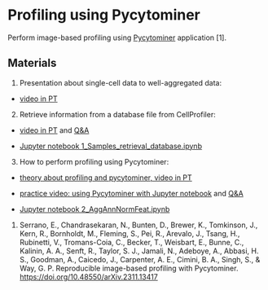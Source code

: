 # Profiling using Pycytominer

Perform image-based profiling using [Pycytominer](https://github.com/cytomining/pycytominer/tree/main) application [1].

## Materials

1. Presentation about single-cell data to well-aggregated data:

- [video in PT](https://youtu.be/6RooHl2OJPU)

2. Retrieve information from a database file from CellProfiler:

- [video in PT](https://youtu.be/Kc0sj18CYns) and [Q&A](https://youtu.be/DwDFsFW2skM)

- [Jupyter notebook 1_Samples_retrieval_database.ipynb](https://github.com/broadinstitute/scripts_notebooks_fossa/tree/main/profiles/cellprofiler)

3. How to perform profiling using Pycytominer:

- [theory about profiling and pycytominer, video in PT](https://youtu.be/eNJ04ysAPbQ)

- [practice video: using Pycytominer with Jupyter notebook](https://youtu.be/eNJ04ysAPbQ) and [Q&A](https://youtu.be/_HPxNn8ee_Q)

- [Jupyter notebook 2_AggAnnNormFeat.ipynb](https://github.com/broadinstitute/scripts_notebooks_fossa/tree/main/profiles/cellprofiler)

1. Serrano, E., Chandrasekaran, N., Bunten, D., Brewer, K., Tomkinson, J., Kern, R., Bornholdt, M., Fleming, S., Pei, R., Arevalo, J., Tsang, H., Rubinetti, V., Tromans-Coia, C., Becker, T., Weisbart, E., Bunne, C., Kalinin, A. A., Senft, R., Taylor, S. J., Jamali, N., Adeboye, A., Abbasi, H. S., Goodman, A., Caicedo, J., Carpenter, A. E., Cimini, B. A., Singh, S., & Way, G. P. Reproducible image-based profiling with Pycytominer. https://doi.org/10.48550/arXiv.2311.13417
